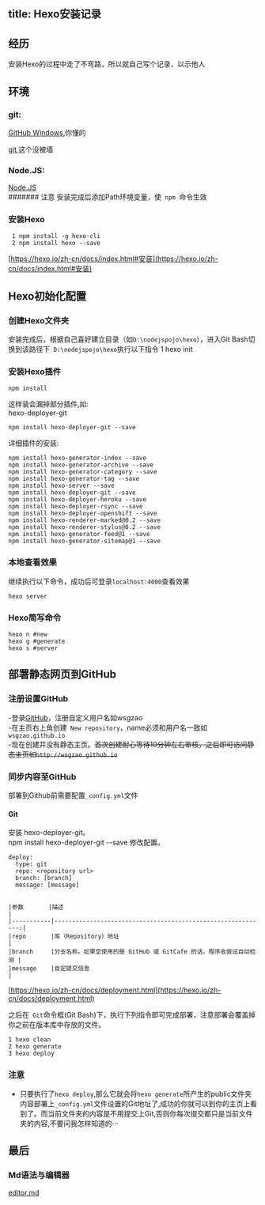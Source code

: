 title: Hexo安装记录
---
## 经历
安装Hexo的过程中走了不弯路，所以就自己写个记录，以示他人

## 环境
### git:       
[GitHub Windows](https://desktop.github.com/),你懂的
    
[git](https://git-scm.com/),这个没被墙
### Node.JS:
[Node.JS](http://nodejs.org/)     
####### 注意 安装完成后添加Path环境变量，使```  npm  ```命令生效
### 安装Hexo

	 1 npm install -g hexo-cli 
	 2 npm install hexo --save 


[https://hexo.io/zh-cn/docs/index.html#安装](https://hexo.io/zh-cn/docs/index.html#安装)

## Hexo初始化配置
### 创建Hexo文件夹
安装完成后，根据自己喜好建立目录（如``` D:\nodejspojo\hexo ```），进入Git Bash切换到该路径下``` D:\nodejspojo\hexo```执行以下指令
	1 hexo init
### 安装Hexo插件
	npm install
这样装会漏掉部分插件,如:	    
hexo-deployer-git

	npm install hexo-deployer-git --save

详细插件的安装:

	npm install hexo-generator-index --save
	npm install hexo-generator-archive --save
	npm install hexo-generator-category --save
	npm install hexo-generator-tag --save
	npm install hexo-server --save
	npm install hexo-deployer-git --save
	npm install hexo-deployer-heroku --save
	npm install hexo-deployer-rsync --save
	npm install hexo-deployer-openshift --save
	npm install hexo-renderer-marked@0.2 --save
	npm install hexo-renderer-stylus@0.2 --save
	npm install hexo-generator-feed@1 --save
	npm install hexo-generator-sitemap@1 --save


### 本地查看效果
继续执行以下命令，成功后可登录``` localhost:4000 ```查看效果   

	hexo server
### Hexo简写命令
	hexo n #new
	hexo g #generate
	hexo s #server

## 部署静态网页到GitHub
### 注册设置GitHub
-登录[GitHub](https://github.com/)，注册自定义用户名如wsgzao    
-在主页右上角创建``` New repository```，name必须和用户名一致如```wsgzao.github.io```    
-现在创建并没有静态主页。<s>首次创建耐心等待10分钟左右审核，之后即可访问静态主页如```http://wsgzao.github.io```</s>

### 同步内容至GitHub
部署到Github前需要配置```_config.yml```文件    
#### Git
安装 hexo-deployer-git。    
	npm install hexo-deployer-git --save
修改配置。

	deploy:
	  type: git
	  repo: <repository url>
	  branch: [branch]
	  message: [message]


	|参数       |描述                                                          |
	|-----------|------------------------------------------------------------:|     
	|repo       |库（Repository）地址                                            |
	|branch     |分支名称。如果您使用的是 GitHub 或 GitCafe 的话，程序会尝试自动检测 |
	|message    |自定提交信息                                                   |

[https://hexo.io/zh-cn/docs/deployment.html](https://hexo.io/zh-cn/docs/deployment.html)

之后在``` Git```命令框(Git Bash)下，执行下列指令即可完成部署，注意部署会覆盖掉你之前在版本库中存放的文件。

	1 hexo clean
	2 hexo generate
	3 hexo deploy

### 注意
 - 只要执行了``` hexo deploy ```,那么它就会将```hexo generate```所产生的public文件夹内容部署上```_config.yml```文件设置的Git地址了,成功的你就可以到你的主页上看到了。而当前文件夹的内容是不用提交上Git,否则你每次提交都只是当前文件夹的内容,不要问我怎样知道的···

## 最后
### Md语法与编辑器
[editor.md](https://pandao.github.io/editor.md/)